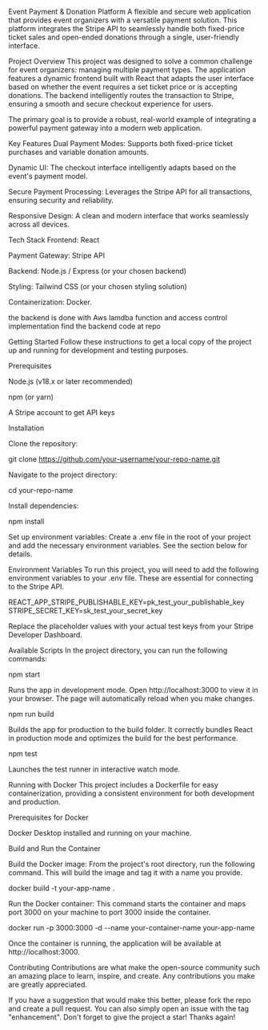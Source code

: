 Event Payment & Donation Platform
A flexible and secure web application that provides event organizers with a versatile payment solution. This platform integrates the Stripe API to seamlessly handle both fixed-price ticket sales and open-ended donations through a single, user-friendly interface.

Project Overview
This project was designed to solve a common challenge for event organizers: managing multiple payment types. The application features a dynamic frontend built with React that adapts the user interface based on whether the event requires a set ticket price or is accepting donations. The backend intelligently routes the transaction to Stripe, ensuring a smooth and secure checkout experience for users.

The primary goal is to provide a robust, real-world example of integrating a powerful payment gateway into a modern web application.

Key Features
Dual Payment Modes: Supports both fixed-price ticket purchases and variable donation amounts.

Dynamic UI: The checkout interface intelligently adapts based on the event's payment model.

Secure Payment Processing: Leverages the Stripe API for all transactions, ensuring security and reliability.

Responsive Design: A clean and modern interface that works seamlessly across all devices.

Tech Stack
Frontend: React

Payment Gateway: Stripe API

Backend: Node.js / Express (or your chosen backend)

Styling: Tailwind CSS (or your chosen styling solution)

Containerization: Docker.

the backend is done with Aws lamdba function and access control implementation find the backend code at repo

Getting Started
Follow these instructions to get a local copy of the project up and running for development and testing purposes.

Prerequisites

Node.js (v18.x or later recommended)

npm (or yarn)

A Stripe account to get API keys

Installation

Clone the repository:

git clone https://github.com/your-username/your-repo-name.git

Navigate to the project directory:

cd your-repo-name

Install dependencies:

npm install

Set up environment variables:
Create a .env file in the root of your project and add the necessary environment variables. See the section below for details.

Environment Variables
To run this project, you will need to add the following environment variables to your .env file. These are essential for connecting to the Stripe API.

REACT_APP_STRIPE_PUBLISHABLE_KEY=pk_test_your_publishable_key
STRIPE_SECRET_KEY=sk_test_your_secret_key

Replace the placeholder values with your actual test keys from your Stripe Developer Dashboard.

Available Scripts
In the project directory, you can run the following commands:

npm start

Runs the app in development mode.
Open http://localhost:3000 to view it in your browser. The page will automatically reload when you make changes.

npm run build

Builds the app for production to the build folder. It correctly bundles React in production mode and optimizes the build for the best performance.

npm test

Launches the test runner in interactive watch mode.

Running with Docker
This project includes a Dockerfile for easy containerization, providing a consistent environment for both development and production.

Prerequisites for Docker

Docker Desktop installed and running on your machine.

Build and Run the Container

Build the Docker image:
From the project's root directory, run the following command. This will build the image and tag it with a name you provide.

docker build -t your-app-name .

Run the Docker container:
This command starts the container and maps port 3000 on your machine to port 3000 inside the container.

docker run -p 3000:3000 -d --name your-container-name your-app-name

Once the container is running, the application will be available at http://localhost:3000.

Contributing
Contributions are what make the open-source community such an amazing place to learn, inspire, and create. Any contributions you make are greatly appreciated.

If you have a suggestion that would make this better, please fork the repo and create a pull request. You can also simply open an issue with the tag "enhancement". Don't forget to give the project a star! Thanks again!
